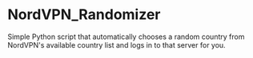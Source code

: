 # NordVPN_Randomizer
Simple Python script that automatically chooses a random country from NordVPN's available country list and logs in to that server for you. 
